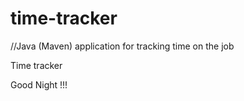 # time-tracker
//Java (Maven) application for tracking time on the job

Time tracker

Good Night !!!
